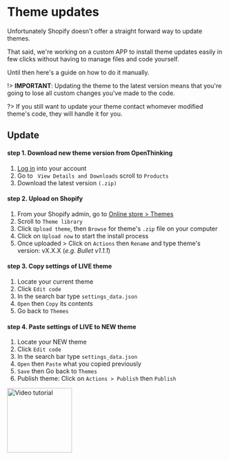 # Theme updates
Unfortunately Shopify doesn't offer a straight forward way to update themes.

That said, we're working on a custom APP to install theme updates easily in few clicks without having to manage files and code yourself.

Until then here's a guide on how to do it manually.

!> __IMPORTANT__: Updating the theme to the latest version means that you're going to lose all custom changes you've made to the code.

?> If you still want to update your theme contact whomever modified theme's code, they will handle it for you.

## Update

#### step 1. Download new theme version from OpenThinking
1. [Log in](https://openthinking.net/account/?ref=ghsb) into your account
1. Go to ` View Details and Downloads` scroll to `Products`
1. Download the latest version `(.zip)`

#### step 2. Upload on Shopify
1. From your Shopify admin, go to [Online store > Themes](https://www.shopify.com/admin/themes?ref=openthinking1)
1. Scroll to `Theme library`
1. Click `Upload theme`, then `Browse` for theme's `.zip` file on your computer
1. Click on `Upload now` to start the install process
1. Once uploaded > Click on `Actions` then `Rename` and type theme's version: vX.X.X (_e.g. Bullet v1.1.1_)

#### step 3. Copy settings of LIVE theme
1. Locate your current theme
1. Click `Edit code`
1. In the search bar type `settings_data.json`
1. `Open` then `Copy` its contents
1. Go back to `Themes`

#### step 4. Paste settings of LIVE to NEW theme
1. Locate your NEW theme
1. Click `Edit code`
1. In the search bar type `settings_data.json`
1. `Open` then `Paste` what you copied previously
1. `Save` then Go back to `Themes`
1. Publish theme: Click on `Actions > Publish` then `Publish`

[<img src="https://raw.githubusercontent.com/openxthinking/master-docs/master/docs/_media/vta.svg" alt="Video tutorial" loading=lazy width=150>](video#update-theme)
